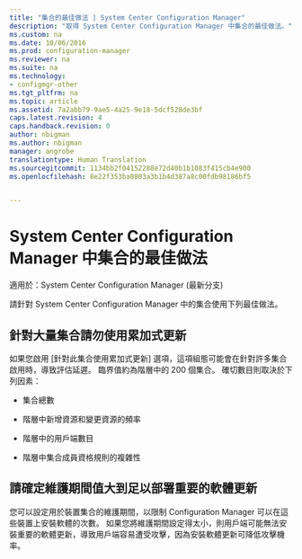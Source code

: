 ```yaml
---
title: "集合的最佳做法 | System Center Configuration Manager"
description: "取得 System Center Configuration Manager 中集合的最佳做法。"
ms.custom: na
ms.date: 10/06/2016
ms.prod: configuration-manager
ms.reviewer: na
ms.suite: na
ms.technology:
- configmgr-other
ms.tgt_pltfrm: na
ms.topic: article
ms.assetid: 7a2abb79-9ae5-4a25-9e18-5dcf528de3bf
caps.latest.revision: 4
caps.handback.revision: 0
author: nbigman
ms.author: nbigman
manager: angrobe
translationtype: Human Translation
ms.sourcegitcommit: 1134bb2f04152288e72d40b1b1083f415cb4e900
ms.openlocfilehash: 8e22f353ba0803a3b1b4d387a8c00fdb98186bf5


---
```

# <a name="best-practices-for-collections-in-system-center-configuration-manager"></a>System Center Configuration Manager 中集合的最佳做法

適用於：System Center Configuration Manager (最新分支)

請針對 System Center Configuration Manager 中的集合使用下列最佳做法。  

## <a name="do-not-use-incremental-updates-for-a-large-number-of-collections"></a>針對大量集合請勿使用累加式更新  
 如果您啟用 [針對此集合使用累加式更新]  選項，這項組態可能會在針對許多集合啟用時，導致評估延遲。 臨界值約為階層中的 200 個集合。 確切數目則取決於下列因素：  

-   集合總數  

-   階層中新增資源和變更資源的頻率  

-   階層中的用戶端數目  

-   階層中集合成員資格規則的複雜性  

## <a name="make-sure-that-maintenance-windows-are-large-enough-to-deploy-critical-software-updates"></a>請確定維護期間值大到足以部署重要的軟體更新  
 您可以設定用於裝置集合的維護期間，以限制 Configuration Manager 可以在這些裝置上安裝軟體的次數。 如果您將維護期間設定得太小，則用戶端可能無法安裝重要的軟體更新，導致用戶端容易遭受攻擊，因為安裝軟體更新可降低攻擊機率。  



<!--HONumber=Nov16_HO1-->


